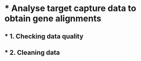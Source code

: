 # * **Analyse target capture data to obtain gene alignments**
  
##  * **1. Checking data quality**
##  * **2. Cleaning data**
